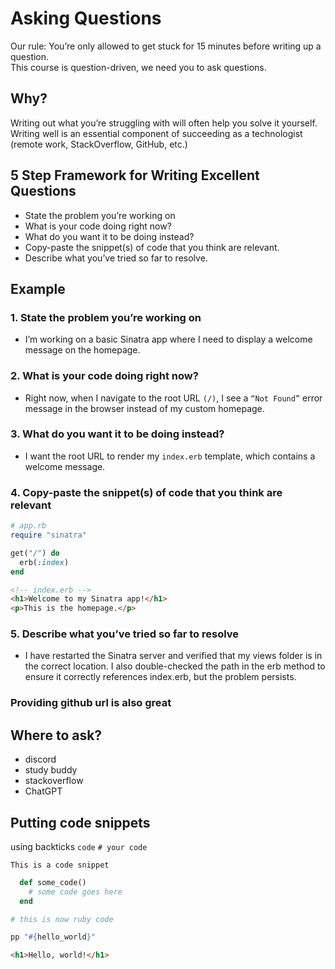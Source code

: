 # Asking Questions
Our rule: You’re only allowed to get stuck for 15 minutes before writing up a question.  
This course is question-driven, we need you to ask questions.

## Why?
Writing out what you’re struggling with will often help you solve it yourself.  
Writing well is an essential component of succeeding as a technologist (remote work, StackOverflow, GitHub, etc.)

## 5 Step Framework for Writing Excellent Questions
- State the problem you’re working on
- What is your code doing right now?
- What do you want it to be doing instead?
- Copy-paste the snippet(s) of code that you think are relevant.
- Describe what you’ve tried so far to resolve.

## Example
### 1. State the problem you’re working on
- I’m working on a basic Sinatra app where I need to display a welcome message on the homepage.

### 2. What is your code doing right now?
- Right now, when I navigate to the root URL `(/)`, I see a `“Not Found”` error message in the browser instead of my custom homepage.

### 3. What do you want it to be doing instead?
- I want the root URL to render my `index.erb` template, which contains a welcome message.

### 4. Copy-paste the snippet(s) of code that you think are relevant
```ruby
# app.rb
require "sinatra"

get("/") do
  erb(:index)
end
```
```html
<!-- index.erb -->
<h1>Welcome to my Sinatra app!</h1>
<p>This is the homepage.</p>
```

### 5. Describe what you’ve tried so far to resolve
- I have restarted the Sinatra server and verified that my views folder is in the correct location. I also double-checked the path in the erb method to ensure it correctly references index.erb, but the problem persists.

### Providing github url is also great

## Where to ask?
- discord
- study buddy
- stackoverflow
- ChatGPT

## Putting code snippets
using backticks `code` ` # your code `

` This is a code snippet `

```ruby
  def some_code()
    # some code goes here
  end
```

```ruby
# this is now ruby code
```

```ruby
pp "#{hello_world}"
```

```html
<h1>Hello, world!</h1>
```
